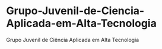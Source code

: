 # Grupo-Juvenil-de-Ciencia-Aplicada-em-Alta-Tecnologia
Grupo Juvenil de Ciência Aplicada em Alta Tecnologia
